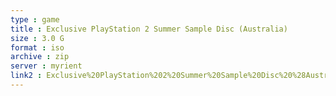 ```yaml
---
type : game
title : Exclusive PlayStation 2 Summer Sample Disc (Australia)
size : 3.0 G
format : iso
archive : zip
server : myrient
link2 : Exclusive%20PlayStation%202%20Summer%20Sample%20Disc%20%28Australia%29
---
```

